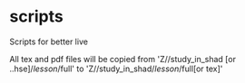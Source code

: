 # scripts
Scripts for better live

All tex and pdf files  will be copied from 'Z//study_in_shad [or ..hse]/$lesson$/full' to 'Z//study_in_shad/$lesson$/full[or tex]'
